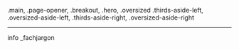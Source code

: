 .main, .page-opener, .breakout, .hero, .oversized
.thirds-aside-left, .oversized-aside-left, .thirds-aside-right, .oversized-aside-right

---

info _fachjargon
